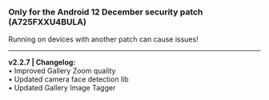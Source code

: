 ### Only for the Android 12 December security patch (A725FXXU4BULA)
Running on devices with another patch can cause issues!

---
<b>v2.2.7 | Changelog:</b><br/>• Improved Gallery Zoom quality<br/>• Updated camera face detection lib<br/>• Updated Gallery Image Tagger
